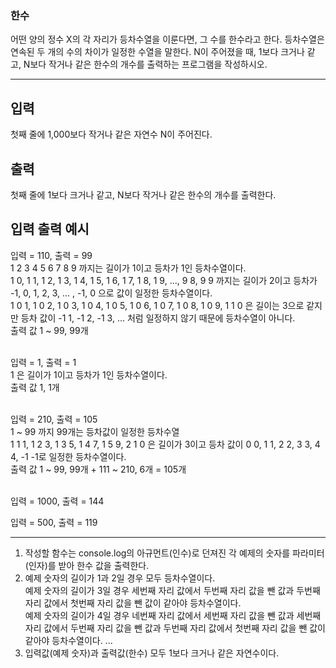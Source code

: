 ### 한수
어떤 양의 정수 X의 각 자리가 등차수열을 이룬다면, 그 수를 한수라고 한다. 등차수열은 연속된 두 개의 수의 차이가 일정한 수열을 말한다. N이 주어졌을 때, 1보다 크거나 같고, N보다 작거나 같은 한수의 개수를 출력하는 프로그램을 작성하시오. 


----

## 입력
첫째 줄에 1,000보다 작거나 같은 자연수 N이 주어진다.

## 출력
첫째 줄에 1보다 크거나 같고, N보다 작거나 같은 한수의 개수를 출력한다.

## 입력 출력 예시

입력 = 110, 출력 = 99 <br />
1 2 3 4 5 6 7 8 9 까지는 길이가 1이고 등차가 1인 등차수열이다.<br />
1 0, 1 1, 1 2, 1 3, 1 4, 1 5, 1 6, 1 7, 1 8, 1 9, ..., 9 8, 9 9 까지는 길이가 2이고 등차가 -1, 0, 1, 2, 3, ... , -1, 0 으로 값이 일정한 등차수열이다.<br />
1 0 1, 1 0 2, 1 0 3, 1 0 4, 1 0 5, 1 0 6, 1 0 7, 1 0 8, 1 0 9, 1 1 0 은 길이는 3으로 같지만 등차 값이 -1 1, -1 2, -1 3, ... 처럼 일정하지 않기 때문에 등차수열이 아니다. <br />
출력 값 1 ~ 99, 99개 <br />
<br />

입력 = 1, 출력 = 1 <br />
1 은 길이가 1이고 등차가 1인 등차수열이다.<br />
출력 값 1, 1개 <br />
<br />

입력 = 210, 출력 = 105 <br />
1 ~ 99 까지 99개는 등차값이 일정한 등차수열<br />
1 1 1, 1 2 3, 1 3 5, 1 4 7, 1 5 9, 2 1 0 은 길이가 3이고 등차 값이 0 0, 1 1, 2 2, 3 3, 4 4, -1 -1로 일정한 등차수열이다.<br />
출력 값 1 ~ 99, 99개 + 111 ~ 210, 6개 = 105개<br />
<br />

입력 = 1000, 출력 = 144 <br />

입력 = 500, 출력 = 119 <br />

---

1. 작성할 함수는 console.log의 아규먼트(인수)로 던져진 각 예제의 숫자를 파라미터(인자)를 받아 한수 값을 출력한다.
2. 예제 숫자의 길이가 1과 2일 경우 모두 등차수열이다. <br /> 예제 숫자의 길이가 3일 경우 세번째 자리 값에서 두번째 자리 값을 뺀 값과 두번째 자리 값에서 첫번째 자리 값을 뺀 값이 같아야 등차수열이다.<br />예제 숫자의 길이가 4일 경우 네번째 자리 값에서 세번째 자리 값을 뺀 값과 세번째 자리 값에서 두번째 자리 값을 뺀 값과 두번째 자리 값에서 첫번째 자리 값을 뺀 값이 같아야 등차수열이다. ...
3. 입력값(예제 숫자)과 출력값(한수) 모두 1보다 크거나 같은 자연수이다. 
